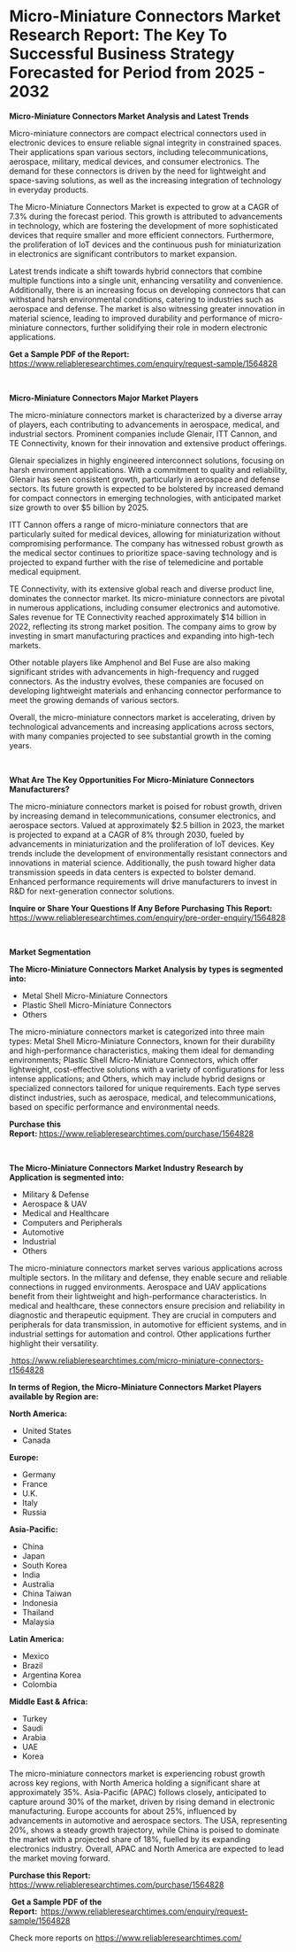 <p><h1>Micro-Miniature Connectors Market Research Report: The Key To Successful Business Strategy Forecasted for Period from 2025 - 2032</h1></p><p><strong>Micro-Miniature Connectors Market Analysis and Latest Trends</strong></p>
<p><p>Micro-miniature connectors are compact electrical connectors used in electronic devices to ensure reliable signal integrity in constrained spaces. Their applications span various sectors, including telecommunications, aerospace, military, medical devices, and consumer electronics. The demand for these connectors is driven by the need for lightweight and space-saving solutions, as well as the increasing integration of technology in everyday products.</p><p>The Micro-Miniature Connectors Market is expected to grow at a CAGR of 7.3% during the forecast period. This growth is attributed to advancements in technology, which are fostering the development of more sophisticated devices that require smaller and more efficient connectors. Furthermore, the proliferation of IoT devices and the continuous push for miniaturization in electronics are significant contributors to market expansion.</p><p>Latest trends indicate a shift towards hybrid connectors that combine multiple functions into a single unit, enhancing versatility and convenience. Additionally, there is an increasing focus on developing connectors that can withstand harsh environmental conditions, catering to industries such as aerospace and defense. The market is also witnessing greater innovation in material science, leading to improved durability and performance of micro-miniature connectors, further solidifying their role in modern electronic applications.</p></p>
<p><strong>Get a Sample PDF of the Report:&nbsp;</strong> <a href="https://www.reliableresearchtimes.com/enquiry/request-sample/1564828?utm_campaign=2196&utm_medium=2&utm_source=Github&utm_content=ia&utm_term=11042025&utm_id=micro-miniature-connectors">https://www.reliableresearchtimes.com/enquiry/request-sample/1564828</a></p>
<p>&nbsp;</p>
<p><strong>Micro-Miniature Connectors Major Market Players</strong></p>
<p><p>The micro-miniature connectors market is characterized by a diverse array of players, each contributing to advancements in aerospace, medical, and industrial sectors. Prominent companies include Glenair, ITT Cannon, and TE Connectivity, known for their innovation and extensive product offerings.</p><p>Glenair specializes in highly engineered interconnect solutions, focusing on harsh environment applications. With a commitment to quality and reliability, Glenair has seen consistent growth, particularly in aerospace and defense sectors. Its future growth is expected to be bolstered by increased demand for compact connectors in emerging technologies, with anticipated market size growth to over $5 billion by 2025.</p><p>ITT Cannon offers a range of micro-miniature connectors that are particularly suited for medical devices, allowing for miniaturization without compromising performance. The company has witnessed robust growth as the medical sector continues to prioritize space-saving technology and is projected to expand further with the rise of telemedicine and portable medical equipment.</p><p>TE Connectivity, with its extensive global reach and diverse product line, dominates the connector market. Its micro-miniature connectors are pivotal in numerous applications, including consumer electronics and automotive. Sales revenue for TE Connectivity reached approximately $14 billion in 2022, reflecting its strong market position. The company aims to grow by investing in smart manufacturing practices and expanding into high-tech markets.</p><p>Other notable players like Amphenol and Bel Fuse are also making significant strides with advancements in high-frequency and rugged connectors. As the industry evolves, these companies are focused on developing lightweight materials and enhancing connector performance to meet the growing demands of various sectors.</p><p>Overall, the micro-miniature connectors market is accelerating, driven by technological advancements and increasing applications across sectors, with many companies projected to see substantial growth in the coming years.</p></p>
<p>&nbsp;</p>
<p><strong>What Are The Key Opportunities For Micro-Miniature Connectors Manufacturers?</strong></p>
<p><p>The micro-miniature connectors market is poised for robust growth, driven by increasing demand in telecommunications, consumer electronics, and aerospace sectors. Valued at approximately $2.5 billion in 2023, the market is projected to expand at a CAGR of 8% through 2030, fueled by advancements in miniaturization and the proliferation of IoT devices. Key trends include the development of environmentally resistant connectors and innovations in material science. Additionally, the push toward higher data transmission speeds in data centers is expected to bolster demand. Enhanced performance requirements will drive manufacturers to invest in R&D for next-generation connector solutions.</p></p>
<p><strong>Inquire or Share Your Questions If Any Before Purchasing This Report:</strong> <a href="https://www.reliableresearchtimes.com/enquiry/pre-order-enquiry/1564828?utm_campaign=2196&utm_medium=2&utm_source=Github&utm_content=ia&utm_term=11042025&utm_id=micro-miniature-connectors">https://www.reliableresearchtimes.com/enquiry/pre-order-enquiry/1564828</a></p>
<p>&nbsp;</p>
<p><strong>Market Segmentation</strong></p>
<p><strong>The Micro-Miniature Connectors Market Analysis by types is segmented into:</strong></p>
<p><ul><li>Metal Shell Micro-Miniature Connectors</li><li>Plastic Shell Micro-Miniature Connectors</li><li>Others</li></ul></p>
<p><p>The micro-miniature connectors market is categorized into three main types: Metal Shell Micro-Miniature Connectors, known for their durability and high-performance characteristics, making them ideal for demanding environments; Plastic Shell Micro-Miniature Connectors, which offer lightweight, cost-effective solutions with a variety of configurations for less intense applications; and Others, which may include hybrid designs or specialized connectors tailored for unique requirements. Each type serves distinct industries, such as aerospace, medical, and telecommunications, based on specific performance and environmental needs.</p></p>
<p><strong>Purchase this Report:&nbsp;</strong><a href="https://www.reliableresearchtimes.com/purchase/1564828?utm_campaign=2196&utm_medium=2&utm_source=Github&utm_content=ia&utm_term=11042025&utm_id=micro-miniature-connectors">https://www.reliableresearchtimes.com/purchase/1564828</a></p>
<p>&nbsp;</p>
<p><strong>The Micro-Miniature Connectors Market Industry Research by Application is segmented into:</strong></p>
<p><ul><li>Military & Defense</li><li>Aerospace & UAV</li><li>Medical and Healthcare</li><li>Computers and Peripherals</li><li>Automotive</li><li>Industrial</li><li>Others</li></ul></p>
<p><p>The micro-miniature connectors market serves various applications across multiple sectors. In the military and defense, they enable secure and reliable connections in rugged environments. Aerospace and UAV applications benefit from their lightweight and high-performance characteristics. In medical and healthcare, these connectors ensure precision and reliability in diagnostic and therapeutic equipment. They are crucial in computers and peripherals for data transmission, in automotive for efficient systems, and in industrial settings for automation and control. Other applications further highlight their versatility.</p></p>
<p><a href="https://www.reliableresearchtimes.com/micro-miniature-connectors-r1564828?utm_campaign=2196&utm_medium=2&utm_source=Github&utm_content=ia&utm_term=11042025&utm_id=micro-miniature-connectors">&nbsp;https://www.reliableresearchtimes.com/micro-miniature-connectors-r1564828</a></p>
<p><strong>In terms of Region, the Micro-Miniature Connectors Market Players available by Region are:</strong></p>
<p>
    <p> <strong> North America: </strong>
        <ul>
            <li>United States</li>
            <li>Canada</li>
        </ul>
        </p> 
    <p> <strong> Europe: </strong>
        <ul>
            <li>Germany</li>
            <li>France</li>
            <li>U.K.</li>
            <li>Italy</li>
            <li>Russia</li>
        </ul>
        </p> 
    <p> <strong> Asia-Pacific: </strong>
        <ul>
            <li>China</li>
            <li>Japan</li>
            <li>South Korea</li>
            <li>India</li>
            <li>Australia</li>
            <li>China Taiwan</li>
            <li>Indonesia</li>
            <li>Thailand</li>
            <li>Malaysia</li>
        </ul>
        </p> 
    <p> <strong> Latin America: </strong>
        <ul>
            <li>Mexico</li>
            <li>Brazil</li>
            <li>Argentina Korea</li>
            <li>Colombia</li>
        </ul>
        </p> 
    <p> <strong> Middle East & Africa: </strong>
        <ul>
            <li>Turkey</li>
            <li>Saudi</li>
            <li>Arabia</li>
            <li>UAE</li>
            <li>Korea</li>
        </ul>
    </p>
    </p>
<p><p>The micro-miniature connectors market is experiencing robust growth across key regions, with North America holding a significant share at approximately 35%. Asia-Pacific (APAC) follows closely, anticipated to capture around 30% of the market, driven by rising demand in electronic manufacturing. Europe accounts for about 25%, influenced by advancements in automotive and aerospace sectors. The USA, representing 20%, shows a steady growth trajectory, while China is poised to dominate the market with a projected share of 18%, fuelled by its expanding electronics industry. Overall, APAC and North America are expected to lead the market moving forward.</p></p>
<p><strong>Purchase this Report: </strong><a href="https://www.reliableresearchtimes.com/purchase/1564828?utm_campaign=2196&utm_medium=2&utm_source=Github&utm_content=ia&utm_term=11042025&utm_id=micro-miniature-connectors">https://www.reliableresearchtimes.com/purchase/1564828</a></p>
<p>&nbsp;<strong>Get a Sample PDF of the Report:&nbsp;&nbsp;</strong><a href="https://www.reliableresearchtimes.com/enquiry/request-sample/1564828?utm_campaign=2196&utm_medium=2&utm_source=Github&utm_content=ia&utm_term=11042025&utm_id=micro-miniature-connectors">https://www.reliableresearchtimes.com/enquiry/request-sample/1564828</a></p>
<p><strong></strong></p>
<p>Check more reports on <a href="https://www.reliableresearchtimes.com/?utm_campaign=2196&utm_medium=2&utm_source=Github&utm_content=ia&utm_term=11042025&utm_id=micro-miniature-connectors">https://www.reliableresearchtimes.com/</a></p>
